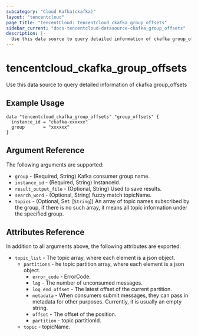 ```yaml
---
subcategory: "Cloud Kafka(ckafka)"
layout: "tencentcloud"
page_title: "TencentCloud: tencentcloud_ckafka_group_offsets"
sidebar_current: "docs-tencentcloud-datasource-ckafka_group_offsets"
description: |-
  Use this data source to query detailed information of ckafka group_offsets
---
```


# tencentcloud_ckafka_group_offsets

Use this data source to query detailed information of ckafka group_offsets

## Example Usage

```hcl
data "tencentcloud_ckafka_group_offsets" "group_offsets" {
  instance_id = "ckafka-xxxxxx"
  group       = "xxxxxx"
}
```

## Argument Reference

The following arguments are supported:

* `group` - (Required, String) Kafka consumer group name.
* `instance_id` - (Required, String) InstanceId.
* `result_output_file` - (Optional, String) Used to save results.
* `search_word` - (Optional, String) fuzzy match topicName.
* `topics` - (Optional, Set: [`String`]) An array of topic names subscribed by the group, if there is no such array, it means all topic information under the specified group.

## Attributes Reference

In addition to all arguments above, the following attributes are exported:

* `topic_list` - The topic array, where each element is a json object.
  * `partitions` - he topic partition array, where each element is a json object.
    * `error_code` - ErrorCode.
    * `lag` - The number of unconsumed messages.
    * `log_end_offset` - The latest offset of the current partition.
    * `metadata` - When consumers submit messages, they can pass in metadata for other purposes. Currently, it is usually an empty string.
    * `offset` - The offset of the position.
    * `partition` - topic partitionId.
  * `topic` - topicName.



